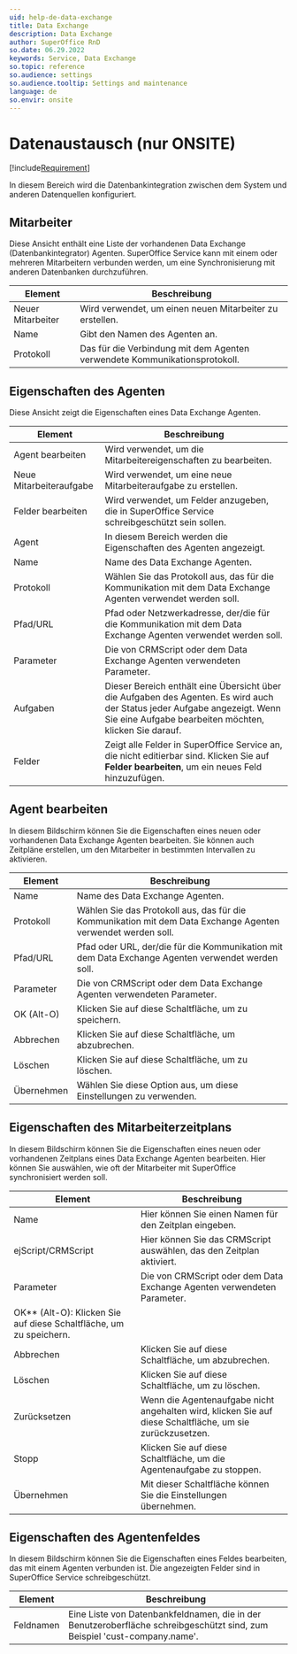 ```yaml
---
uid: help-de-data-exchange
title: Data Exchange
description: Data Exchange
author: SuperOffice RnD
so.date: 06.29.2022
keywords: Service, Data Exchange
so.topic: reference
so.audience: settings
so.audience.tooltip: Settings and maintenance
language: de
so.envir: onsite
---
```


# Datenaustausch (nur ONSITE)

[!include[Requirement](../../../../learn/includes/req-expander-services.md)]

In diesem Bereich wird die Datenbankintegration zwischen dem System und anderen Datenquellen konfiguriert.

## Mitarbeiter

Diese Ansicht enthält eine Liste der vorhandenen Data Exchange (Datenbankintegrator) Agenten. SuperOffice Service kann mit einem oder mehreren Mitarbeitern verbunden werden, um eine Synchronisierung mit anderen Datenbanken durchzuführen.

| Element | Beschreibung |
|---|---|
| Neuer Mitarbeiter | Wird verwendet, um einen neuen Mitarbeiter zu erstellen. |
| Name | Gibt den Namen des Agenten an. |
| Protokoll | Das für die Verbindung mit dem Agenten verwendete Kommunikationsprotokoll. |

## Eigenschaften des Agenten

Diese Ansicht zeigt die Eigenschaften eines Data Exchange Agenten.

| Element | Beschreibung |
|---|---|
| Agent bearbeiten | Wird verwendet, um die Mitarbeitereigenschaften zu bearbeiten. |
| Neue Mitarbeiteraufgabe | Wird verwendet, um eine neue Mitarbeiteraufgabe zu erstellen. |
| Felder bearbeiten | Wird verwendet, um Felder anzugeben, die in SuperOffice Service schreibgeschützt sein sollen. |
| Agent | In diesem Bereich werden die Eigenschaften des Agenten angezeigt. |
| Name | Name des Data Exchange Agenten. |
| Protokoll | Wählen Sie das Protokoll aus, das für die Kommunikation mit dem Data Exchange Agenten verwendet werden soll. |
| Pfad/URL | Pfad oder Netzwerkadresse, der/die für die Kommunikation mit dem Data Exchange Agenten verwendet werden soll. |
| Parameter | Die von CRMScript oder dem Data Exchange Agenten verwendeten Parameter. |
| Aufgaben | Dieser Bereich enthält eine Übersicht über die Aufgaben des Agenten. Es wird auch der Status jeder Aufgabe angezeigt. Wenn Sie eine Aufgabe bearbeiten möchten, klicken Sie darauf. |
| Felder | Zeigt alle Felder in SuperOffice Service an, die nicht editierbar sind. Klicken Sie auf **Felder bearbeiten**, um ein neues Feld hinzuzufügen. |

## Agent bearbeiten

In diesem Bildschirm können Sie die Eigenschaften eines neuen oder vorhandenen Data Exchange Agenten bearbeiten. Sie können auch Zeitpläne erstellen, um den Mitarbeiter in bestimmten Intervallen zu aktivieren.

| Element | Beschreibung |
|---|---|
| Name | Name des Data Exchange Agenten. |
| Protokoll | Wählen Sie das Protokoll aus, das für die Kommunikation mit dem Data Exchange Agenten verwendet werden soll. |
| Pfad/URL | Pfad oder URL, der/die für die Kommunikation mit dem Data Exchange Agenten verwendet werden soll. |
| Parameter | Die von CRMScript oder dem Data Exchange Agenten verwendeten Parameter. |
| OK (Alt-O) | Klicken Sie auf diese Schaltfläche, um zu speichern. |
| Abbrechen | Klicken Sie auf diese Schaltfläche, um abzubrechen. |
| Löschen | Klicken Sie auf diese Schaltfläche, um zu löschen. |
| Übernehmen | Wählen Sie diese Option aus, um diese Einstellungen zu verwenden. |

## Eigenschaften des Mitarbeiterzeitplans

In diesem Bildschirm können Sie die Eigenschaften eines neuen oder vorhandenen Zeitplans eines Data Exchange Agenten bearbeiten. Hier können Sie auswählen, wie oft der Mitarbeiter mit SuperOffice synchronisiert werden soll.

| Element | Beschreibung |
|---|---|
| Name | Hier können Sie einen Namen für den Zeitplan eingeben. |
| ejScript/CRMScript | Hier können Sie das CRMScript auswählen, das den Zeitplan aktiviert. |
| Parameter | Die von CRMScript oder dem Data Exchange Agenten verwendeten Parameter. |
| OK\** (Alt-O): Klicken Sie auf diese Schaltfläche, um zu speichern. |
| Abbrechen | Klicken Sie auf diese Schaltfläche, um abzubrechen. |
| Löschen | Klicken Sie auf diese Schaltfläche, um zu löschen. |
| Zurücksetzen | Wenn die Agentenaufgabe nicht angehalten wird, klicken Sie auf diese Schaltfläche, um sie zurückzusetzen. |
| Stopp | Klicken Sie auf diese Schaltfläche, um die Agentenaufgabe zu stoppen. |
| Übernehmen | Mit dieser Schaltfläche können Sie die Einstellungen übernehmen. |

## Eigenschaften des Agentenfeldes

In diesem Bildschirm können Sie die Eigenschaften eines Feldes bearbeiten, das mit einem Agenten verbunden ist. Die angezeigten Felder sind in SuperOffice Service schreibgeschützt.

| Element | Beschreibung |
|---|---|
| Feldnamen | Eine Liste von Datenbankfeldnamen, die in der Benutzeroberfläche schreibgeschützt sind, zum Beispiel 'cust-company.name'. |

<!-- Referenced links -->

<!-- Referenced images -->
